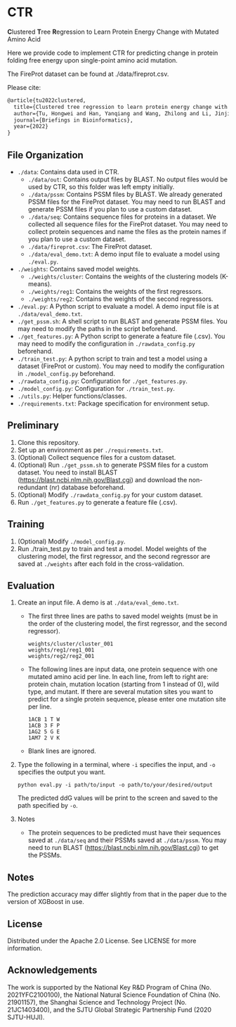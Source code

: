 # CTR

**C**lustered **T**ree **R**egression to Learn Protein Energy Change with Mutated Amino Acid

Here we provide code to implement CTR for predicting change in protein folding free energy upon single-point amino acid mutation.

The FireProt dataset can be found at ./data/fireprot.csv.

Please cite:

```Latex
@article{tu2022clustered,
  title={Clustered tree regression to learn protein energy change with mutated amino acid},
  author={Tu, Hongwei and Han, Yanqiang and Wang, Zhilong and Li, Jinjin},
  journal={Briefings in Bioinformatics},
  year={2022}
}
```

## File Organization

- `./data`: Contains data used in CTR.
  - `./data/out`: Contains output files by BLAST. No output files would be used by CTR, so this folder was left empty initially.
  - `./data/pssm`: Contains PSSM files by BLAST. We already generated PSSM files for the FireProt dataset. You may need to run BLAST and generate PSSM files if you plan to use a custom dataset.
  - `./data/seq`: Contains sequence files for proteins in a dataset. We collected all sequence files for the FireProt dataset. You may need to collect protein sequences and name the files as the protein names if you plan to use a custom dataset.
  - `./data/fireprot.csv`: The FireProt dataset.
  - `./data/eval_demo.txt`: A demo input file to evaluate a model using `./eval.py`.
- `./weights`: Contains saved model weights.
  - `./weights/cluster`: Contains the weights of the clustering models (K-means).
  - `./weights/reg1`: Contains the weights of the first regressors.
  - `./weights/reg2`: Contains the weights of the second regressors.
- `./eval.py`: A Python script to evaluate a model. A demo input file is at `./data/eval_demo.txt`.
- `./get_pssm.sh`: A shell script to run BLAST and generate PSSM files. You may need to modify the paths in the script beforehand.
- `./get_features.py`: A Python script to generate a feature file (.csv). You may need to modify the configuration in `./rawdata_config.py` beforehand.
- `./train_test.py`: A python script to train and test a model using a dataset (FireProt or custom). You may need to modify the configuration in `./model_config.py` beforehand.
- `./rawdata_config.py`: Configuration for `./get_features.py`.
- `./model_config.py`: Configuration for `./train_test.py`.
- `./utils.py`: Helper functions/classes.
- `./requirements.txt`: Package specification for environment setup.

## Preliminary

1. Clone this repository.
2. Set up an environment as per `./requirements.txt`.
3. (Optional) Collect sequence files for a custom dataset.
4. (Optional) Run `./get_pssm.sh` to generate PSSM files for a custom dataset. You need to install BLAST (<https://blast.ncbi.nlm.nih.gov/Blast.cgi>) and download the non-redundant (nr) database beforehand.
5. (Optional) Modify `./rawdata_config.py` for your custom dataset.
6. Run `./get_features.py` to generate a feature file (.csv).

## Training

1. (Optional) Modify `./model_config.py`.
2. Run ./train_test.py to train and test a model. Model weights of the clustering model, the first regressor, and the second regressor are saved at `./weights` after each fold in the cross-validation.

## Evaluation

1. Create an input file. A demo is at `./data/eval_demo.txt`.
   - The first three lines are paths to saved model weights (must be in the order of the clustering model, the first regressor, and the second regressor).

      ```Text
      weights/cluster/cluster_001
      weights/reg1/reg1_001
      weights/reg2/reg2_001
      ```

   - The following lines are input data, one protein sequence with one mutated amino acid per line. In each line, from left to right are: protein chain, mutation location (starting from 1 instead of 0), wild type, and mutant. If there are several mutation sites you want to predict for a single protein sequence, please enter one mutation site per line.

      ```Text
      1ACB 1 T W
      1ACB 3 F P
      1AG2 5 G E
      1AM7 2 V K
      ```

   - Blank lines are ignored.
2. Type the following in a terminal, where `-i` specifies the input, and `-o` specifies the output you want.

    ```Shell
    python eval.py -i path/to/input -o path/to/your/desired/output
    ```

    The predicted ddG values will be print to the screen and saved to the path specified by `-o`.
3. Notes
   - The protein sequences to be predicted must have their sequences saved at `./data/seq` and their PSSMs saved at `./data/pssm`. You may need to run BLAST (<https://blast.ncbi.nlm.nih.gov/Blast.cgi>) to get the PSSMs.

## Notes

The prediction accuracy may differ slightly from that in the paper due to the version of XGBoost in use.

## License

Distributed under the Apache 2.0 License. See LICENSE for more information.

## Acknowledgements

The work is supported by the National Key R&D Program of China (No. 2021YFC2100100), the National Natural Science Foundation of China (No. 21901157), the Shanghai Science and Technology Project (No. 21JC1403400), and the SJTU Global Strategic Partnership Fund (2020 SJTU-HUJI).
